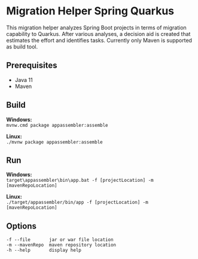 # Migration Helper Spring Quarkus

This migration helper analyzes Spring Boot projects in terms of migration capability to Quarkus. After various analyses, a decision aid is created that estimates the effort and identifies tasks. Currently only Maven is supported as build tool.

## Prerequisites

- Java 11
- Maven

## Build

**Windows:** \
`mvnw.cmd package appassembler:assemble`

**Linux:** \
`./mvnw package appassembler:assemble`

## Run

**Windows:** \
`target\appassembler\bin\app.bat -f [projectLocation] -m [mavenRepoLocation]`

**Linux:** \
`./target/appassembler/bin/app -f [projectLocation] -m [mavenRepoLocation]`

## Options
```
-f --file       jar or war file location
-m --mavenRepo  maven repository location
-h --help       display help
```
